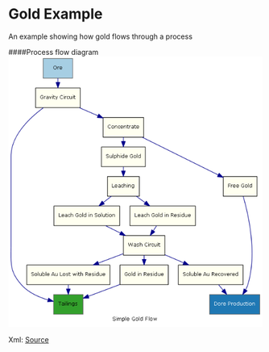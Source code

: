 Gold Example
===========

An example showing how gold flows through a process 

####Process flow diagram
![Process Flow Output](./process-top-flow.png)

Xml: [Source](./ProcessFlow.xml) 
